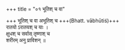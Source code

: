 +++
title = "०१ भूतिश् च वा"

+++
भूतिश् च वा अभूतिश् च +++(Bhatt. vābhūtiś)+++  
रातयो ऽरातयश् च याः ।  
क्षुधश् च सर्वास् तृष्णाश् च  
शरीरम् अनु प्राविशन् ॥